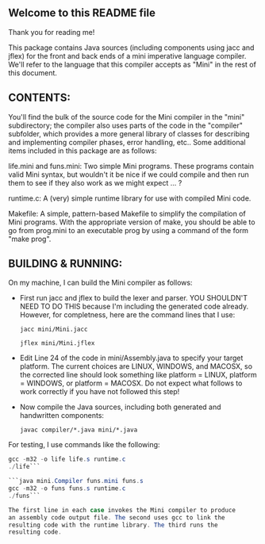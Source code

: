 Welcome to this README file
---------------------------

Thank you for reading me!

This package contains Java sources (including components using jacc
and jflex) for the front and back ends of a mini imperative language
compiler. We'll refer to the language that this compiler accepts as
"Mini" in the rest of this document.

CONTENTS:
---------
You'll find the bulk of the source code for the Mini compiler in the
"mini" subdirectory; the compiler also uses parts of the code in the
"compiler" subfolder, which provides a more general library of
classes for describing and implementing compiler phases, error
handling, etc.. Some additional items included in this package are
as follows:

life.mini and funs.mini:
  Two simple Mini programs. These programs contain valid Mini
  syntax, but wouldn't it be nice if we could compile and then run
them to see if they also work as we might expect ... ?

runtime.c:
A (very) simple runtime library for use with compiled Mini code.

Makefile:
A simple, pattern-based Makefile to simplify the compilation of
Mini programs. With the appropriate version of make, you should
be able to go from prog.mini to an executable prog by using a
command of the form "make prog".

BUILDING & RUNNING:
-------------------
On my machine, I can build the Mini compiler as follows:
- First run jacc and jflex to build the lexer and parser. YOU SHOULDN'T NEED TO DO THIS because I'm including the generated code already. However, for completness, here are the command lines that I use:

    ```jacc mini/Mini.jacc```
    
    ```jflex mini/Mini.jflex```

- Edit Line 24 of the code in mini/Assembly.java to specify your target platform. The current choices are LINUX, WINDOWS,   and MACOSX, so the corrected line should look something like    platform = LINUX, platform = WINDOWS, or platform = MACOSX.    Do not expect what follows to work correctly if you have not    followed this step!
- Now compile the Java sources, including both generated and handwritten components:

     ```javac compiler/*.java mini/*.java```

For testing, I use commands like the following:

  ```java mini.Compiler life.mini life.s
  gcc -m32 -o life life.s runtime.c
  ./life```

  ```java mini.Compiler funs.mini funs.s
  gcc -m32 -o funs funs.s runtime.c
  ./funs```

The first line in each case invokes the Mini compiler to produce
an assembly code output file. The second uses gcc to link the
resulting code with the runtime library. The third runs the
resulting code.
